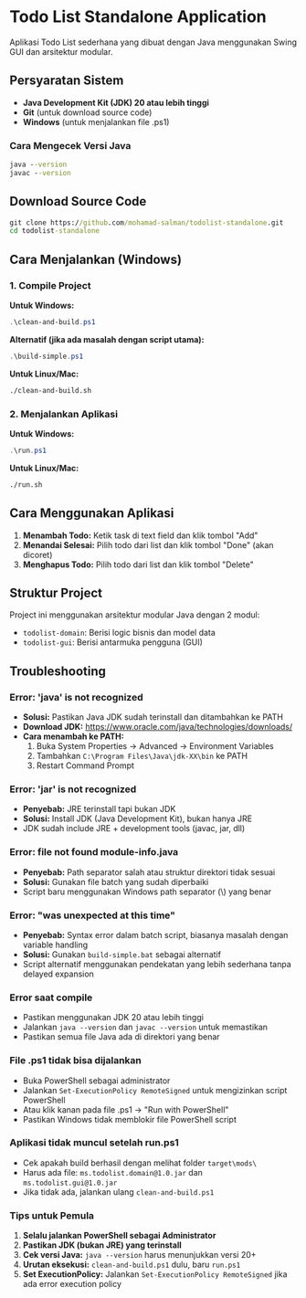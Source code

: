 # Todo List Standalone Application

Aplikasi Todo List sederhana yang dibuat dengan Java menggunakan Swing GUI dan arsitektur modular.

## Persyaratan Sistem

- **Java Development Kit (JDK) 20 atau lebih tinggi**
- **Git** (untuk download source code)
- **Windows** (untuk menjalankan file .ps1)

### Cara Mengecek Versi Java
```cmd
java --version
javac --version
```

## Download Source Code

```cmd
git clone https://github.com/mohamad-salman/todolist-standalone.git
cd todolist-standalone
```

## Cara Menjalankan (Windows)

### 1. Compile Project

**Untuk Windows:**
```powershell
.\clean-and-build.ps1
```

**Alternatif (jika ada masalah dengan script utama):**
```powershell
.\build-simple.ps1
```

**Untuk Linux/Mac:**
```bash
./clean-and-build.sh
```

### 2. Menjalankan Aplikasi

**Untuk Windows:**
```powershell
.\run.ps1
```

**Untuk Linux/Mac:**
```bash
./run.sh
```

## Cara Menggunakan Aplikasi

1. **Menambah Todo:** Ketik task di text field dan klik tombol "Add"
2. **Menandai Selesai:** Pilih todo dari list dan klik tombol "Done" (akan dicoret)
3. **Menghapus Todo:** Pilih todo dari list dan klik tombol "Delete"

## Struktur Project

Project ini menggunakan arsitektur modular Java dengan 2 modul:
- `todolist-domain`: Berisi logic bisnis dan model data
- `todolist-gui`: Berisi antarmuka pengguna (GUI)

## Troubleshooting

### Error: 'java' is not recognized
- **Solusi:** Pastikan Java JDK sudah terinstall dan ditambahkan ke PATH
- **Download JDK:** https://www.oracle.com/java/technologies/downloads/
- **Cara menambah ke PATH:**
  1. Buka System Properties → Advanced → Environment Variables
  2. Tambahkan `C:\Program Files\Java\jdk-XX\bin` ke PATH
  3. Restart Command Prompt

### Error: 'jar' is not recognized
- **Penyebab:** JRE terinstall tapi bukan JDK
- **Solusi:** Install JDK (Java Development Kit), bukan hanya JRE
- JDK sudah include JRE + development tools (javac, jar, dll)

### Error: file not found module-info.java
- **Penyebab:** Path separator salah atau struktur direktori tidak sesuai
- **Solusi:** Gunakan file batch yang sudah diperbaiki
- Script baru menggunakan Windows path separator (\\) yang benar

### Error: "was unexpected at this time"
- **Penyebab:** Syntax error dalam batch script, biasanya masalah dengan variable handling
- **Solusi:** Gunakan `build-simple.bat` sebagai alternatif
- Script alternatif menggunakan pendekatan yang lebih sederhana tanpa delayed expansion

### Error saat compile
- Pastikan menggunakan JDK 20 atau lebih tinggi
- Jalankan `java --version` dan `javac --version` untuk memastikan
- Pastikan semua file Java ada di direktori yang benar

### File .ps1 tidak bisa dijalankan
- Buka PowerShell sebagai administrator
- Jalankan `Set-ExecutionPolicy RemoteSigned` untuk mengizinkan script PowerShell
- Atau klik kanan pada file .ps1 → "Run with PowerShell"
- Pastikan Windows tidak memblokir file PowerShell script

### Aplikasi tidak muncul setelah run.ps1
- Cek apakah build berhasil dengan melihat folder `target\mods\`
- Harus ada file: `ms.todolist.domain@1.0.jar` dan `ms.todolist.gui@1.0.jar`
- Jika tidak ada, jalankan ulang `clean-and-build.ps1`

### Tips untuk Pemula
1. **Selalu jalankan PowerShell sebagai Administrator**
2. **Pastikan JDK (bukan JRE) yang terinstall**
3. **Cek versi Java:** `java --version` harus menunjukkan versi 20+
4. **Urutan eksekusi:** `clean-and-build.ps1` dulu, baru `run.ps1`
5. **Set ExecutionPolicy:** Jalankan `Set-ExecutionPolicy RemoteSigned` jika ada error execution policy

